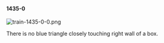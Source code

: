 #### 1435-0
![train-1435-0-0.png](https://github.com/lil-lab/nlvr/raw/master/nlvr/train/images/6/train-1435-0-0.png "train-1435-0-0.png")

There is no blue triangle closely touching right wall of a box.